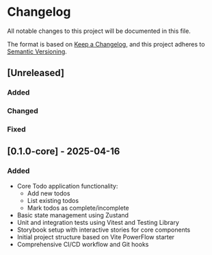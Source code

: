 # Changelog

All notable changes to this project will be documented in this file.

The format is based on [Keep a Changelog](https://keepachangelog.com/en/1.1.0/),
and this project adheres to [Semantic Versioning](https://semver.org/spec/v2.0.0.html).

## [Unreleased]

### Added

### Changed

### Fixed

## [0.1.0-core] - 2025-04-16

### Added

- Core Todo application functionality:
  - Add new todos
  - List existing todos
  - Mark todos as complete/incomplete
- Basic state management using Zustand
- Unit and integration tests using Vitest and Testing Library
- Storybook setup with interactive stories for core components
- Initial project structure based on Vite PowerFlow starter
- Comprehensive CI/CD workflow and Git hooks
